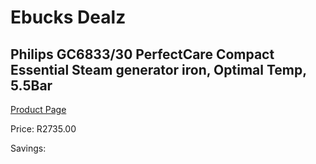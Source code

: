 
# Ebucks Dealz
## Philips GC6833/30 PerfectCare Compact Essential Steam generator iron, Optimal Temp, 5.5Bar
[Product Page](https://www.ebucks.com/web/shop/productSelected.do?prodId=1186861860&catId=704981826)

Price: R2735.00

Savings: 


	